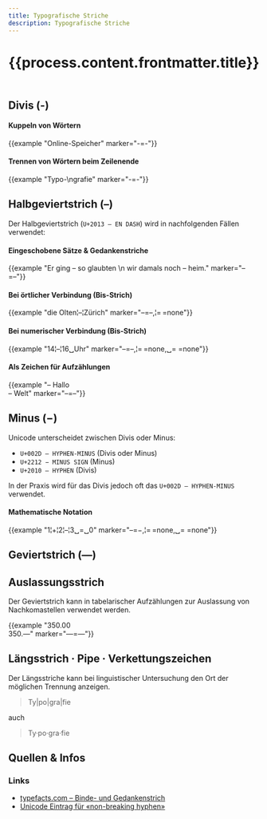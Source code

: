 ```yaml
---
title: Typografische Striche
description: Typografische Striche
---
```



<header>

# {{process.content.frontmatter.title}}

</header>




## Divis (-)


<div class="example-big">

#### Kuppeln von Wörtern
{{example "Online-Speicher" marker="-=-"}}

</div>



<div class="example-big">

#### Trennen von Wörtern beim Zeilenende
{{example "Typo-\ngrafie" marker="-=-"}}

</div>




## Halbgeviertstrich (–)

Der Halbgeviertstrich (`U+2013 – EN DASH`) wird in nachfolgenden Fällen verwendet:

<div class="example-big">

#### Eingeschobene Sätze & Gedankenstriche

{{example "Er ging – so glaubten \n wir damals noch – heim." marker="–=–"}}

</div>


<div class="example-big">

#### Bei örtlicher Verbindung (Bis-Strich)
>


{{example "die Olten¦–¦Zürich" marker="–=–,¦=&#x202F;=none"}}


</div>





<div class="example-big">

#### Bei numerischer Verbindung (Bis-Strich)

{{example "14¦–¦16␣Uhr" marker="–=–,¦=&#x202F;=none,␣=​&nbsp;=none"}}

</div>




<div class="example-big">

#### Als Zeichen für Aufzählungen

{{example "– Hallo<br/>– Welt" marker="–=–"}}

</div>



## Minus (&minus;)

Unicode unterscheidet zwischen Divis oder Minus:
* `U+002D – HYPHEN-MINUS` (Divis oder Minus)
* `U+2212 − MINUS SIGN` (Minus)
* `U+2010 – HYPHEN` (Divis)

In der Praxis wird für das Divis jedoch oft das `U+002D – HYPHEN-MINUS` verwendet.


<div class="example-big">


#### Mathematische Notation

{{example "1¦+¦2¦–¦3␣=␣0" marker="–=&minus;,¦=&#x202F;=none,␣=​&nbsp;=none"}}


</div>


## Geviertstrich (—)
## Auslassungsstrich
Der Geviertstrich kann in tabelarischer Aufzählungen zur Auslassung von Nachkomastellen verwendet werden. 

<div class="example-big">

{{example "350.00<br/>350.—" marker="—=&mdash;"}}

</div>



## Längsstrich · Pipe · Verkettungszeichen 
Der Längsstriche kann bei linguistischer Untersuchung den Ort der möglichen Trennung anzeigen. 

> Ty|po|gra|fie

auch 

>  Ty·po·gra·fie

## Quellen & Infos

<div class="box">

### Links
* [typefacts.com – Binde- und Gedanken­strich](https://typefacts.com/artikel/binde-und-gedankenstrich)
* [Unicode Eintrag für «non-breaking hyphen»](https://util.unicode.org/UnicodeJsps/character.jsp?a=02011)

</div>
